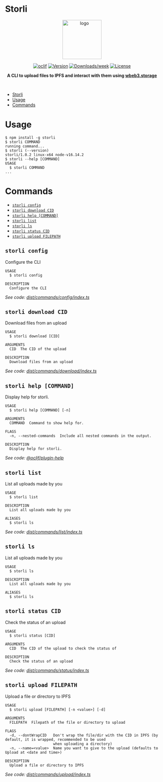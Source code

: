 # Storli
<div align="center">
<img src="https://user-images.githubusercontent.com/63192115/168748221-b0291043-1928-4de6-a99e-7803683d9177.svg" alt="logo" height="128" width="128" />

  
[![oclif](https://img.shields.io/badge/cli-oclif-brightgreen.svg)](https://oclif.io)
[![Version](https://img.shields.io/npm/v/storli.svg)](https://npmjs.org/package/oclif-hello-world)
[![Downloads/week](https://img.shields.io/npm/dw/storli.svg)](https://npmjs.org/package/oclif-hello-world)
[![License](https://img.shields.io/npm/l/storli.svg)](https://github.com/oclif/hello-world/blob/main/package.json)

**A CLI to upload files to IPFS and interact with them using [wbeb3.storage](https://web3.storage)**
  
  
  </div>
 <br />

<!-- toc -->
* [Storli](#storli)
* [Usage](#usage)
* [Commands](#commands)
<!-- tocstop -->

# Usage

<!-- usage -->
```sh-session
$ npm install -g storli
$ storli COMMAND
running command...
$ storli (--version)
storli/1.0.2 linux-x64 node-v16.14.2
$ storli --help [COMMAND]
USAGE
  $ storli COMMAND
...
```
<!-- usagestop -->

# Commands

<!-- commands -->
* [`storli config`](#storli-config)
* [`storli download CID`](#storli-download-cid)
* [`storli help [COMMAND]`](#storli-help-command)
* [`storli list`](#storli-list)
* [`storli ls`](#storli-ls)
* [`storli status CID`](#storli-status-cid)
* [`storli upload FILEPATH`](#storli-upload-filepath)

## `storli config`

Configure the CLI

```
USAGE
  $ storli config

DESCRIPTION
  Configure the CLI
```

_See code: [dist/commands/config/index.ts](https://github.com/AnishDe12020/storli/blob/v1.0.2/dist/commands/config/index.ts)_

## `storli download CID`

Download files from an upload

```
USAGE
  $ storli download [CID]

ARGUMENTS
  CID  The CID of the upload

DESCRIPTION
  Download files from an upload
```

_See code: [dist/commands/download/index.ts](https://github.com/AnishDe12020/storli/blob/v1.0.2/dist/commands/download/index.ts)_

## `storli help [COMMAND]`

Display help for storli.

```
USAGE
  $ storli help [COMMAND] [-n]

ARGUMENTS
  COMMAND  Command to show help for.

FLAGS
  -n, --nested-commands  Include all nested commands in the output.

DESCRIPTION
  Display help for storli.
```

_See code: [@oclif/plugin-help](https://github.com/oclif/plugin-help/blob/v5.1.12/src/commands/help.ts)_

## `storli list`

List all uploads made by you

```
USAGE
  $ storli list

DESCRIPTION
  List all uploads made by you

ALIASES
  $ storli ls
```

_See code: [dist/commands/list/index.ts](https://github.com/AnishDe12020/storli/blob/v1.0.2/dist/commands/list/index.ts)_

## `storli ls`

List all uploads made by you

```
USAGE
  $ storli ls

DESCRIPTION
  List all uploads made by you

ALIASES
  $ storli ls
```

## `storli status CID`

Check the status of an upload

```
USAGE
  $ storli status [CID]

ARGUMENTS
  CID  The CID of the upload to check the status of

DESCRIPTION
  Check the status of an upload
```

_See code: [dist/commands/status/index.ts](https://github.com/AnishDe12020/storli/blob/v1.0.2/dist/commands/status/index.ts)_

## `storli upload FILEPATH`

Upload a file or directory to IPFS

```
USAGE
  $ storli upload [FILEPATH] [-n <value>] [-d]

ARGUMENTS
  FILEPATH  Filepath of the file or directory to upload

FLAGS
  -d, --dontWrapCID   Don't wrap the file/dir with the CID in IPFS (by default, it is wrapped, recommended to be used
                      when uploading a directory)
  -n, --name=<value>  Name you want to give to the upload (defaults to Upload at <date and time>)

DESCRIPTION
  Upload a file or directory to IPFS
```

_See code: [dist/commands/upload/index.ts](https://github.com/AnishDe12020/storli/blob/v1.0.2/dist/commands/upload/index.ts)_
<!-- commandsstop -->
